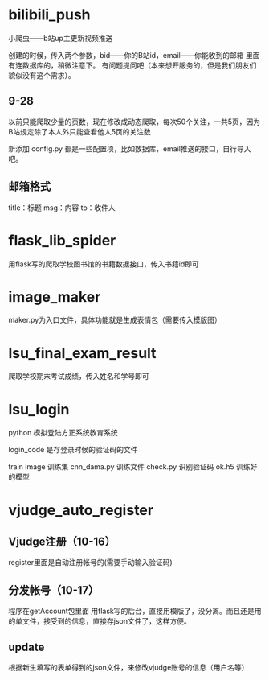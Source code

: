 # bilibili_push
小爬虫——b站up主更新视频推送

创建的时候，传入两个参数，bid——你的B站id，email——你能收到的邮箱
里面有连数据库的，稍微注意下。
有问题提问吧（本来想开服务的，但是我们朋友们貌似没有这个需求）。

## 9-28
以前只能爬取少量的页数，现在修改成动态爬取，每次50个关注，一共5页，因为B站规定除了本人外只能查看他人5页的关注数
 
新添加 config.py 都是一些配置项，比如数据库，email推送的接口，自行导入吧。

## 邮箱格式
 title：标题
 msg：内容
 to：收件人
 
 
# flask_lib_spider

用flask写的爬取学校图书馆的书籍数据接口，传入书籍id即可

# image_maker

maker.py为入口文件，具体功能就是生成表情包（需要传入模版图）

# lsu_final_exam_result

爬取学校期末考试成绩，传入姓名和学号即可

# lsu_login
python 模拟登陆方正系统教育系统

login_code 是存登录时候的验证码的文件

train
 image 训练集
 cnn_dama.py 训练文件
 check.py 识别验证码
 ok.h5 训练好的模型

# vjudge_auto_register
## Vjudge注册（10-16）
register里面是自动注册帐号的(需要手动输入验证码)
## 分发帐号（10-17）
程序在getAccount包里面
用flask写的后台，直接用模版了，没分离。而且还是用的单文件，接受到的信息，直接存json文件了，这样方便。
## update
根据新生填写的表单得到的json文件，来修改vjudge账号的信息（用户名等）


